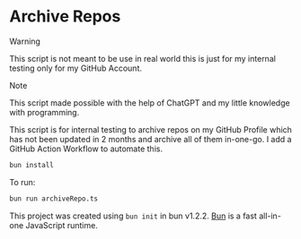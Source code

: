 # Archive Repos

> [!WARNING]
> This script is not meant to be use in real world this is just for my internal testing only for my GitHub Account.

> [!NOTE]
> This script made possible with the help of ChatGPT and my little knowledge with programming.

This script is for internal testing to archive repos on my GitHub Profile which has not been updated in 2 months and archive all of them in-one-go. I add a GitHub Action Workflow to automate this.

```bash
bun install
```

To run:

```bash
bun run archiveRepo.ts
```

This project was created using `bun init` in bun v1.2.2. [Bun](https://bun.sh) is a fast all-in-one JavaScript runtime.
